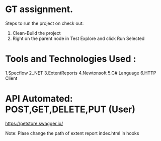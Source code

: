 # GT assignment.

Steps to run the project on check out:
1. Clean-Build the project
2. Right on the parent node in Test Explore and click Run Selected

# Tools and Technologies Used :

1.Specflow
2..NET
3.ExtentReports
4.Newtonsoft
5.C# Language
6.HTTP Client

# API Automated: POST,GET,DELETE,PUT (User)
https://petstore.swagger.io/ 

Note: Plase change the path of extent report index.html in hooks

